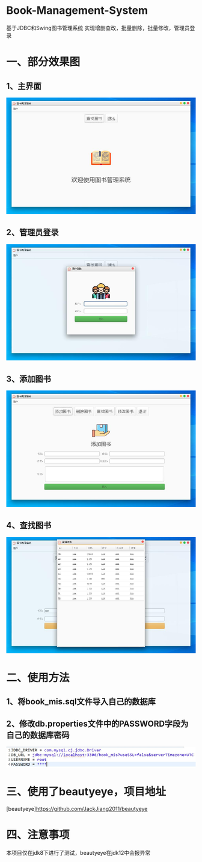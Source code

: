 # Book-Management-System
基于JDBC和Swing图书管理系统
实现增删查改，批量删除，批量修改，管理员登录

# 一、部分效果图
## 1、主界面
![主界面](https://github.com/simplehx/Book-Management-System/blob/master/screenshots/20190718162819.jpg)
## 2、管理员登录
![管理员登录](https://github.com/simplehx/Book-Management-System/blob/master/screenshots/20190718162828.jpg)
## 3、添加图书
![添加图书](https://github.com/simplehx/Book-Management-System/blob/master/screenshots/20190718162904.jpg)
## 4、查找图书
![查找图书](https://github.com/simplehx/Book-Management-System/blob/master/screenshots/20190718162921.jpg)


# 二、使用方法
## 1、将book_mis.sql文件导入自己的数据库
## 2、修改db.properties文件中的PASSWORD字段为自己的数据库密码
![](https://github.com/simplehx/Book-Management-System/blob/master/screenshots/20190718162740.jpg)


# 三、使用了beautyeye，项目地址
[beautyeye]https://github.com/JackJiang2011/beautyeye

# 四、注意事项
本项目仅在jdk8下进行了测试，beautyeye在jdk12中会报异常
